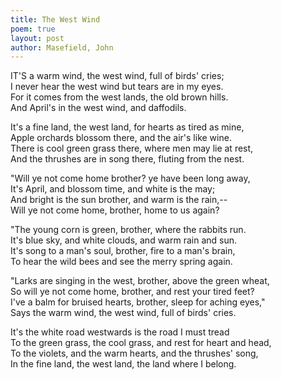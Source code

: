 ```yaml
---
title: The West Wind
poem: true
layout: post
author: Masefield, John
---
```


IT'S a warm wind, the west wind, full of birds' cries;  
I never hear the west wind but tears are in my eyes.  
For it comes from the west lands, the old brown hills.  
And April's in the west wind, and daffodils.  

It's a fine land, the west land, for hearts as tired as mine,  
Apple orchards blossom there, and the air's like wine.  
There is cool green grass there, where men may lie at rest,  
And the thrushes are in song there, fluting from the nest.  

&quot;Will ye not come home brother? ye have been long away,  
It's April, and blossom time, and white is the may;  
And bright is the sun brother, and warm is the rain,--  
Will ye not come home, brother, home to us again?  

&quot;The young corn is green, brother, where the rabbits run.  
It's blue sky, and white clouds, and warm rain and sun.  
It's song to a man's soul, brother, fire to a man's brain,  
To hear the wild bees and see the merry spring again.  

&quot;Larks are singing in the west, brother, above the green wheat,  
So will ye not come home, brother, and rest your tired feet?  
I've a balm for bruised hearts, brother, sleep for aching eyes,&quot;  
Says the warm wind, the west wind, full of birds' cries.  

It's the white road westwards is the road I must tread  
To the green grass, the cool grass, and rest for heart and head,  
To the violets, and the warm hearts, and the thrushes' song,  
In the fine land, the west land, the land where I belong.<br />


